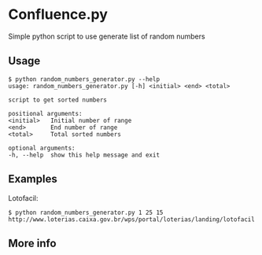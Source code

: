 # Confluence.py

Simple python script to use generate list of random numbers 

## Usage
    
    $ python random_numbers_generator.py --help                                                                                         
    usage: random_numbers_generator.py [-h] <initial> <end> <total>

    script to get sorted numbers

    positional arguments:
    <initial>   Initial number of range
    <end>       End number of range
    <total>     Total sorted numbers

    optional arguments:
    -h, --help  show this help message and exit



## Examples

Lotofacil:

    $ python random_numbers_generator.py 1 25 15
    http://www.loterias.caixa.gov.br/wps/portal/loterias/landing/lotofacil


## More info

[](https://)
